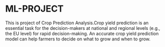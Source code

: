 # ML-PROJECT
This is project of Crop Prediction Analysis.Crop yield prediction is an essential task for the decision-makers at national and regional levels (e.g., the EU level) for rapid decision-making. An accurate crop yield prediction model can help farmers to decide on what to grow and when to grow.

